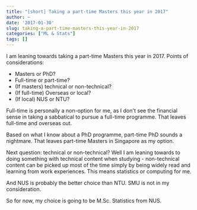 ```yaml
---
title: "[short] Taking a part-time Masters this year in 2017"
author: ~
date: '2017-01-30'
slug: taking-a-part-time-masters-this-year-in-2017
categories: ["ML & Stats"]
tags: []
---
```


I am leaning towards taking a part-time Masters this year in 2017. Points of considerations:

- Masters or PhD?
- Full-time or part-time?
- (If masters) technical or non-technical?
- (If full-time) Overseas or local?
- (If local) NUS or NTU?

Full-time is personally a non-option for me, as I don't see the financial sense in taking a sabbatical to pursue a full-time programme. That leaves full-time and overseas out.

Based on what I know about a PhD programme, part-time PhD sounds a nightmare. That leaves part-time Masters in Singapore as my option.

Next question: technical or non-technical? Well I am leaning towards to doing something with technical content when studying - non-technical content can be picked up most of the time simply by being widely read and learning from work experiences. This means statistics or computing for me.

And NUS is probably the better choice than NTU. SMU is not in my consideration.

So for now, my choice is going to be M.Sc. Statistics from NUS.
